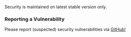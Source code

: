 Security is maintained on latest stable version only.

### Reporting a Vulnerability
Please report (suspected) security vulnerabilities via [GitHub!](https://github.com/ichwillkeinenaccount/SafeShare/security)
